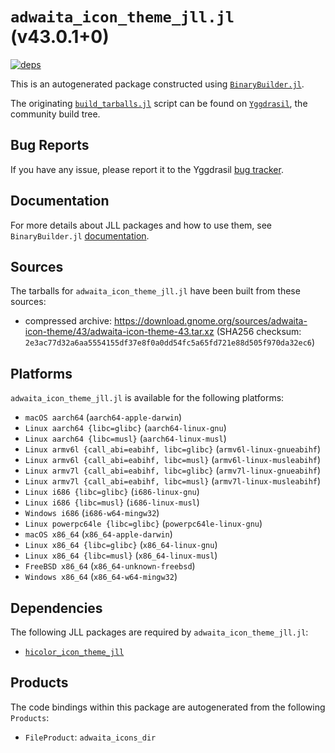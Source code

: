 # `adwaita_icon_theme_jll.jl` (v43.0.1+0)

[![deps](https://juliahub.com/docs/adwaita_icon_theme_jll/deps.svg)](https://juliahub.com/ui/Packages/adwaita_icon_theme_jll/Na17F?page=2)

This is an autogenerated package constructed using [`BinaryBuilder.jl`](https://github.com/JuliaPackaging/BinaryBuilder.jl).

The originating [`build_tarballs.jl`](https://github.com/JuliaPackaging/Yggdrasil/blob/84ea6ddc1f7282f882faa894375c7fd8b576fa8f/A/adwaita_icon_theme/build_tarballs.jl) script can be found on [`Yggdrasil`](https://github.com/JuliaPackaging/Yggdrasil/), the community build tree.

## Bug Reports

If you have any issue, please report it to the Yggdrasil [bug tracker](https://github.com/JuliaPackaging/Yggdrasil/issues).

## Documentation

For more details about JLL packages and how to use them, see `BinaryBuilder.jl` [documentation](https://docs.binarybuilder.org/stable/jll/).

## Sources

The tarballs for `adwaita_icon_theme_jll.jl` have been built from these sources:

* compressed archive: https://download.gnome.org/sources/adwaita-icon-theme/43/adwaita-icon-theme-43.tar.xz (SHA256 checksum: `2e3ac77d32a6aa5554155df37e8f0a0dd54fc5a65fd721e88d505f970da32ec6`)

## Platforms

`adwaita_icon_theme_jll.jl` is available for the following platforms:

* `macOS aarch64` (`aarch64-apple-darwin`)
* `Linux aarch64 {libc=glibc}` (`aarch64-linux-gnu`)
* `Linux aarch64 {libc=musl}` (`aarch64-linux-musl`)
* `Linux armv6l {call_abi=eabihf, libc=glibc}` (`armv6l-linux-gnueabihf`)
* `Linux armv6l {call_abi=eabihf, libc=musl}` (`armv6l-linux-musleabihf`)
* `Linux armv7l {call_abi=eabihf, libc=glibc}` (`armv7l-linux-gnueabihf`)
* `Linux armv7l {call_abi=eabihf, libc=musl}` (`armv7l-linux-musleabihf`)
* `Linux i686 {libc=glibc}` (`i686-linux-gnu`)
* `Linux i686 {libc=musl}` (`i686-linux-musl`)
* `Windows i686` (`i686-w64-mingw32`)
* `Linux powerpc64le {libc=glibc}` (`powerpc64le-linux-gnu`)
* `macOS x86_64` (`x86_64-apple-darwin`)
* `Linux x86_64 {libc=glibc}` (`x86_64-linux-gnu`)
* `Linux x86_64 {libc=musl}` (`x86_64-linux-musl`)
* `FreeBSD x86_64` (`x86_64-unknown-freebsd`)
* `Windows x86_64` (`x86_64-w64-mingw32`)

## Dependencies

The following JLL packages are required by `adwaita_icon_theme_jll.jl`:

* [`hicolor_icon_theme_jll`](https://github.com/JuliaBinaryWrappers/hicolor_icon_theme_jll.jl)

## Products

The code bindings within this package are autogenerated from the following `Products`:

* `FileProduct`: `adwaita_icons_dir`

